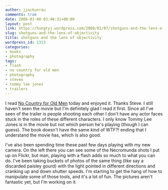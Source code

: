 ```yaml
---
author: jjackunrau
comments: true
date: 2008-01-08 03:40:31+00:00
layout: post
link: https://hungryj.wordpress.com/2008/01/07/shotguns-and-the-lens-of-objectivity/
slug: shotguns-and-the-lens-of-objectivity
title: shotguns and the lens of objectivity
wordpress_id: 1313
categories:
- books
- photography
tags:
- flash
- no country for old men
- photography
- steveo
- tommy lee jones
- trailers
---
```


I read [No Country for Old Men](http://www.amazon.ca/gp/redirect.html%3FASIN=0375706674%26tag=ws%26lcode=xm2%26cID=2025%26ccmID=165953%26location=/o/ASIN/0375706674%253FSubscriptionId=02ZH6J1W0649DTNS6002) today and enjoyed it. Thanks Steve. I still haven't seen the movie but I'm definitely glad I read it first. Since all I've seen of the trailer is people shooting each other I don't have any actor faces stuck in the roles of these different characters. I only know Tommy Lee Jones is in the movie but not which person he's playing (though I can guess). The book doesn't have the same kind of WTF?! ending that I understand the movie has, which is also good.

I've also been spending time these past few days playing with my new camera. On the left there you can see some of the Necromunda shots I put up on Flickr, but man, playing with a flash adds so much to what you can do. I've been taking buckets of photos of the same thing (like say a discarded paisley gourd) with the light pointed in different directions and cranking up and down shutter speeds. I'm starting to get the hang of how to manipulate some of those tools, and it's a lot of fun. The pictures aren't fantastic yet, but I'm working on it.
